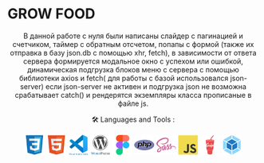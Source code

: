 # GROW FOOD 
<div  id="ladesign_description" align="center" >
  
  <p>В данной работе с нуля были написаны слайдер с пагинацией и счетчиком, таймер с обратным отсчетом, попапы с формой (также их отправка в базу json.db с помощью xhr, fetch),
   в зависимости от ответа сервера формируется модальное окно с успехом или ошибкой, динамическая подгрузка блоков меню с сервера с помощью библиотеки axios и fetch(
   для работы с базой использовался json-server) если json-server не активен и подгрузка json не возможна срабатывает catch() и рендерятся экземпляры класса прописаные в файле js. 
  </p>
  
  
  
:hammer_and_wrench: Languages and Tools :
  <br>
  <br>
  <img src="https://github.com/devicons/devicon/blob/master/icons/css3/css3-original.svg" title="Css3" alt="Css3" width="40" height="40"/>
   <img src="https://github.com/devicons/devicon/blob/master/icons/html5/html5-original.svg" title="Html5" alt="Html5" width="40" height="40"/>
  <img src="https://github.com/devicons/devicon/blob/master/icons/vscode/vscode-original-wordmark.svg" title="vscode" alt="vscode" width="40" height="40"/>
   <img src="https://github.com/devicons/devicon/blob/master/icons/wordpress/wordpress-original.svg" title="wordpress" alt="wordpress" width="40" height="40"/>
   <img src="https://github.com/devicons/devicon/blob/master/icons/figma/figma-original.svg" title="figma" alt="figma" width="40" height="40"/>
  <img src="https://github.com/devicons/devicon/blob/master/icons/php/php-original.svg" title="PHP" alt="PHP" width="40" height="40"/>
   <img src="https://github.com/devicons/devicon/blob/master/icons/sass/sass-original.svg" title="sass" alt="sass" width="40" height="40"/>
    <img src="https://github.com/devicons/devicon/blob/master/icons/javascript/javascript-original.svg" title="JavaScript" alt="JavaScript" width="40" height="40"/>
   <img src="https://github.com/devicons/devicon/blob/master/icons/gulp/gulp-plain.svg" title="Gulp" alt="Gulp" width="40" height="40"/>
  <img src="https://github.com/devicons/devicon/blob/master/icons/webpack/webpack-original.svg" title="webpack" alt="webpack" width="40" height="40"/>
  </div>
